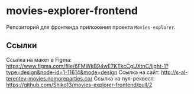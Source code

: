 
# movies-explorer-frontend
Репозиторий для фронтенда приложения проекта `Movies-explorer`.
  
## Ссылки

Ссылка на макет в Figma: https://www.figma.com/file/6FMWkB94wE7KTkcCgUXtnC/light-1?type=design&node-id=1-11614&mode=design
Ссылка на сайт: http://s-al-terentev-movies.nomoreparties.co/
Ссылка на пул-реквест: https://github.com/Shiko13/movies-explorer-frontend/pull/2

